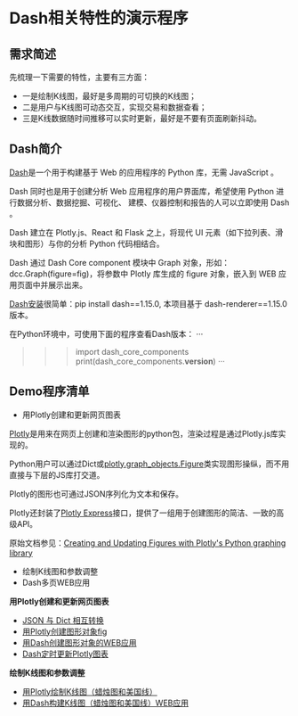 # Dash相关特性的演示程序

**需求简述**
---
先梳理一下需要的特性，主要有三方面：
* 一是绘制K线图，最好是多周期的可切换的K线图；
* 二是用户与K线图可动态交互，实现交易和数据查看；
* 三是K线数据随时间推移可以实时更新，最好是不要有页面刷新抖动。


**Dash简介**
---
[Dash](https://dash.plotly.com/)是一个用于构建基于 Web 的应用程序的 Python 库，无需 JavaScript 。

Dash 同时也是用于创建分析 Web 应用程序的用户界面库，希望使用 Python 进行数据分析、数据挖掘、可视化、
建模、仪器控制和报告的人可以立即使用 Dash 。

Dash 建立在 Plotly.js、React 和 Flask 之上，将现代 UI 元素（如下拉列表、滑块和图形）与你的分析 Python 代码相结合。

Dash 通过 Dash Core component 模块中 Graph 对象，形如：dcc.Graph(figure=fig)，将参数中 Plotly 库生成的 figure 对象，嵌入到 WEB 应用页面中并展示出来。

[Dash安装](https://dash.plotly.com/installation)很简单：pip install dash==1.15.0, 本项目基于 dash-renderer==1.15.0 版本。

在Python环境中，可使用下面的程序查看Dash版本：
···
>>> import dash_core_components
>>> print(dash_core_components.__version__)
···


**Demo程序清单**
---
+ 用Plotly创建和更新网页图表

[Plotly](https://dash.plotly.com/dash-core-components/graph)是用来在网页上创建和渲染图形的python包，渲染过程是通过Plotly.js库实现的。

Python用户可以通过Dict或[plotly.graph_objects.Figure](https://plotly.com/python-api-reference/plotly.graph_objects.html)类实现图形操纵，而不用直接与下层的JS库打交道。

Plotly的图形也可通过JSON序列化为文本和保存。

Plotly还封装了[Plotly Express](https://plotly.com/python/plotly-express/)接口，提供了一组用于创建图形的简洁、一致的高级API。

原始文档参见：[Creating and Updating Figures with Plotly's Python graphing library](https://plotly.com/python/creating-and-updating-figures/)
+ 绘制K线图和参数调整
+ Dash多页WEB应用


**用Plotly创建和更新网页图表**
+ [JSON 与 Dict 相互转换](https://github.com/htsong/KLineStreaming/blob/master/RelatedFeaturesOfDash/transform_json_dict.py)
+ [用Plotly创建图形对象fig](https://github.com/htsong/KLineStreaming/blob/master/RelatedFeaturesOfDash/figure_create_with_plotly.py)
+ [用Dash创建图形对象的WEB应用](https://github.com/htsong/KLineStreaming/blob/master/RelatedFeaturesOfDash/figure_create_with_dash.py)
+ [Dash定时更新Plotly图表](https://github.com/htsong/KLineStreaming)


**绘制K线图和参数调整**
+ [用Plotly绘制K线图（蜡烛图和美国线）](https://github.com/htsong/KLineStreaming/blob/master/RelatedFeaturesOfDash/kline_with_plotly.py)
+ [用Dash构建K线图（蜡烛图和美国线）WEB应用](https://github.com/htsong/KLineStreaming/blob/master/RelatedFeaturesOfDash/kline_with_dash.py)
